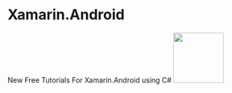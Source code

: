 # Xamarin.Android
New Free Tutorials For Xamarin.Android using C#
<img src="https://icon-library.com/images/xamarin-icon/xamarin-icon-18.jpg" width="100" height="100"/>
